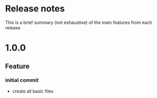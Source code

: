 # Release notes

This is a brief summary (not exhaustive) of the main features from each release

# 1.0.0
## Feature
### initial commit
* create all basic files
